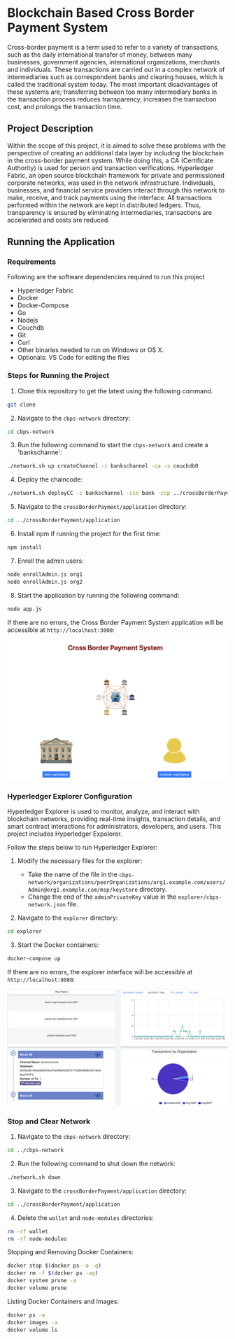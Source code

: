 # Blockchain Based Cross Border Payment System

Cross-border payment is a term used to refer to a variety of transactions, such as the daily international transfer of money, between many businesses, government agencies, international organizations, merchants and individuals. These transactions are carried out in a complex network of intermediaries such as correspondent banks and clearing houses, which is called the traditional system today. The most important disadvantages of these systems are; transferring between too many intermediary banks in the transaction process reduces transparency, increases the transaction cost, and prolongs the transaction time.

## Project Description

Within the scope of this project, it is aimed to solve these problems with the perspective of creating an additional data layer by including the blockchain in the cross-border payment system. While doing this, a CA (Certificate Authority) is used for person and transaction verifications. Hyperledger Fabric, an open source blockchain framework for private and permissioned corporate networks, was used in the network infrastructure. Individuals, businesses, and financial service providers interact through this network to make, receive, and track payments using the interface. All transactions performed within the network are kept in distributed ledgers. Thus, transparency is ensured by eliminating intermediaries, transactions are accelerated and costs are reduced.

## Running the Application

### Requirements

Following are the software dependencies required to run this project

   - Hyperledger Fabric
   - Docker
   - Docker-Compose
   - Go
   - Nodejs 
   - Couchdb
   - Git
   - Curl
   - Other binaries needed to run on Windows or OS X.
   - Optionals: VS Code for editing the files

### Steps for Running the Project

1. Clone this repository to get the latest using the following command.

```bash
git clone 
```

2. Navigate to the `cbps-network` directory:

```bash
cd cbps-network
```

3. Run the following command to start the `cbps-network` and create a 'bankschanne':

```bash
./network.sh up createChannel -c bankschannel -ca -s couchdb0
```

4. Deploy the chaincode:

```bash
./network.sh deployCC -c bankschannel -ccn bank -ccp ../crossBorderPayment/chaincode-go/ -ccl go -ccep "OR('Org1MSP.peer','Org2MSP.peer')"
```

5. Navigate to the `crossBorderPayment/application` directory:

```bash
cd ../crossBorderPayment/application
```

6. Install npm if running the project for the first time:

```bash
npm install
```

7. Enroll the admin users:

```bash
node enrollAdmin.js org1
node enrollAdmin.js org2
```

8. Start the application by running the following command:

```bash
node app.js
```

If there are no errors, the Cross Border Payment System application will be accessible at `http://localhost:3000`:

![Bank and Customer LogIn/SignUp Page](images/CBPS_Main_Pagea.png)

### Hyperledger Explorer Configuration

Hyperledger Explorer is used to monitor, analyze, and interact with blockchain networks, providing real-time insights, transaction details, and smart contract interactions for administrators, developers, and users. This project includes Hyperledger Expolorer.

Follow the steps below to run Hyperledger Explorer:

1. Modify the necessary files for the explorer:

   - Take the name of the file in the `cbps-network/organizations/peerOrganizations/org1.example.com/users/Admin@org1.example.com/msp/keystore` directory.
   - Change the end of the `adminPrivateKey` value in the `explorer/cbps-network.json` file.

2. Navigate to the `explorer` directory:

```bash
cd explorer
```

3. Start the Docker containers:

```bash
docker-compose up
```

If there are no errors, the explorer interface will be accessible at `http://localhost:8080`:

![Explorer](images/Hyperlegde_Explorer_Main_Page.png)

### Stop and Clear Network

1. Navigate to the `cbps-network` directory:

```bash
cd ../cbps-network
```

2. Run the following command to shut down the network:

```bash
./network.sh down
```

3. Navigate to the `crossBorderPayment/application` directory:

```bash
cd ../crossBorderPayment/application
```

4. Delete the `wallet` and `node-modules` directories:

```bash
rm -rf wallet
rm -rf node-modules
```

Stopping and Removing Docker Containers:

```bash
docker stop $(docker ps -a -q)
docker rm -f $(docker ps -aq)
docker system prune -a
docker volume prune
```

Listing Docker Containers and Images:

```bash
docker ps -a
docker images -a
docker volume ls
```
